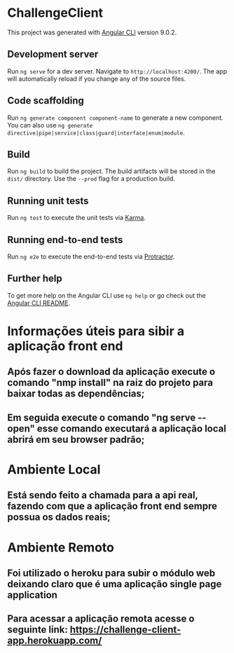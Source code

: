 # ChallengeClient

This project was generated with [Angular CLI](https://github.com/angular/angular-cli) version 9.0.2.

## Development server

Run `ng serve` for a dev server. Navigate to `http://localhost:4200/`. The app will automatically reload if you change any of the source files.

## Code scaffolding

Run `ng generate component component-name` to generate a new component. You can also use `ng generate directive|pipe|service|class|guard|interface|enum|module`.

## Build

Run `ng build` to build the project. The build artifacts will be stored in the `dist/` directory. Use the `--prod` flag for a production build.

## Running unit tests

Run `ng test` to execute the unit tests via [Karma](https://karma-runner.github.io).

## Running end-to-end tests

Run `ng e2e` to execute the end-to-end tests via [Protractor](http://www.protractortest.org/).

## Further help

To get more help on the Angular CLI use `ng help` or go check out the [Angular CLI README](https://github.com/angular/angular-cli/blob/master/README.md).



# Informações úteis para sibir a aplicação front end

## Após fazer o download da aplicação execute o comando "nmp install" na raiz do projeto para baixar todas as dependências;
## Em seguida execute o comando "ng serve --open" esse comando executará a aplicação local abrirá em seu browser padrão;

# Ambiente Local

## Está sendo feito a chamada para a api real, fazendo com que a aplicação front end sempre possua os dados reais;


# Ambiente Remoto

## Foi utilizado o heroku para subir o módulo web deixando claro que é uma aplicação single page application
## Para acessar a aplicação remota acesse o seguinte link: https://challenge-client-app.herokuapp.com/


